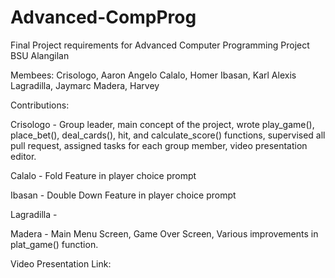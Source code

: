 # Advanced-CompProg
Final Project requirements for Advanced Computer Programming Project BSU Alangilan

Membees:
Crisologo, Aaron Angelo
Calalo, Homer
Ibasan, Karl Alexis
Lagradilla, Jaymarc
Madera, Harvey

Contributions:

Crisologo - Group leader, main concept of the project, wrote play_game(), place_bet(), deal_cards(), hit, and calculate_score() functions, supervised all pull request, assigned tasks for each group member, video presentation editor.

Calalo - Fold Feature in player choice prompt

Ibasan - Double Down Feature in player choice prompt

Lagradilla - 

Madera - Main Menu Screen, Game Over Screen, Various improvements in plat_game() function.

Video Presentation Link:
